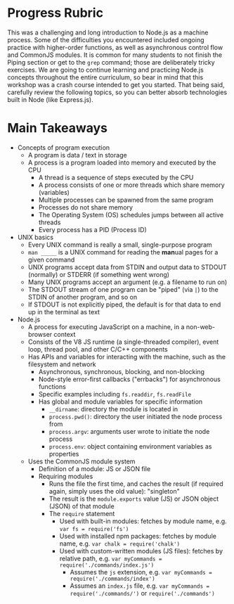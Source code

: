 # Progress Rubric

This was a challenging and long introduction to Node.js as a machine process. Some of the difficulties you encountered included ongoing practice with higher-order functions, as well as asynchronous control flow and CommonJS modules. It is common for many students to not finish the Piping section or get to the `grep` command; those are deliberately tricky exercises. We are going to continue learning and practicing Node.js concepts throughout the entire curriculum, so bear in mind that this workshop was a crash course intended to get you started. That being said, carefully review the following topics, so you can better absorb technologies built in Node (like Express.js).

# Main Takeaways

* Concepts of program execution
  * A program is data / text in storage
  * A process is a program loaded into memory and executed by the CPU
    * A thread is a sequence of steps executed by the CPU
    * A process consists of one or more threads which share memory (variables)
    * Multiple processes can be spawned from the same program
    * Processes do not share memory
    * The Operating System (OS) schedules jumps between all active threads
    * Every process has a PID (Process ID)
* UNIX basics
  * Every UNIX command is really a small, single-purpose program
  * `man _____` is a UNIX command for reading the **man**ual pages for a given command
  * UNIX programs accept data from STDIN and output data to STDOUT (normally) or STDERR (if something went wrong)
  * Many UNIX programs accept an argument (e.g. a filename to run on)
  * The STDOUT stream of one program can be "piped" (via `|`) to the STDIN of another program, and so on
  * If STDOUT is not explicitly piped, the default is for that data to end up in the terminal as text
* Node.js
  * A process for executing JavaScript on a machine, in a non-web-browser context
  * Consists of the V8 JS runtime (a single-threaded compiler), event loop, thread pool, and other C/C++ components
  * Has APIs and variables for interacting with the machine, such as the filesystem and network
    * Asynchronous, synchronous, blocking, and non-blocking
    * Node-style error-first callbacks ("errbacks") for asynchronous functions
    * Specific examples including `fs.readdir`, `fs.readFile`
    * Has global and module variables for specific information
      * `__dirname`: directory the module is located in
      * `process.pwd()`: directory the user initiated the node process from
      * `process.argv`: arguments user wrote to initiate the node process
      * `process.env`: object containing environment variables as properties
  * Uses the CommonJS module system
    * Definition of a module: JS or JSON file
    * Requiring modules
      * Runs the file the first time, and caches the result (if required again, simply uses the old value): "singleton"
      * The result is the `module.exports` value (JS) or JSON object (JSON) of that module
      * The `require` statement
        * Used with built-in modules: fetches by module name, e.g. `var fs = require('fs')`
        * Used with installed npm packages: fetches by module name, e.g. `var chalk = require('chalk')`
        * Used with custom-written modules (JS files): fetches by relative path, e.g. `var myCommands = require('./commands/index.js')`
          * Assumes the `js` extension, e.g. `var myCommands = require('./commands/index')`
          * Assumes an `index.js` file, e.g. `var myCommands = require('./commands/')` or `require('./commands')`